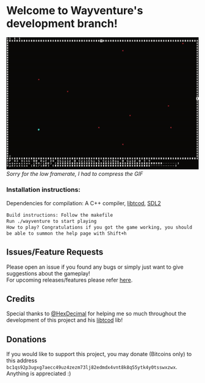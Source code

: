 # Welcome to Wayventure's development branch!

![wayventure.gif](wayventure.gif)  
*Sorry for the low framerate, I had to compress the GIF*

### Installation instructions:
Dependencies for compilation: A C++ compiler, [libtcod](https://github.com/libtcod/libtcod), [SDL2](https://www.libsdl.org/download-2.0.php)

```
Build instructions: Follow the makefile
Run ./wayventure to start playing
How to play? Congratulations if you got the game working, you should be able to summon the help page with Shift+h
```
## Issues/Feature Requests
Please open an issue if you found any bugs or simply just want to give suggestions about the gameplay!  
For upcoming releases/features please refer [here](https://app.simplenote.com/p/kkFf1V).
## Credits
Special thanks to [@HexDecimal](https://github.com/HexDecimal) for helping me so much throughout the development of this project and his [libtcod](https://github.com/libtcod/libtcod) lib!  
## Donations
If you would like to support this project, you may donate (Bitcoins only) to this address `bc1qs92p3ugxg7aecc49uz4zezm73lj82edmdx4vnt8k8q55ytk4y0tsswxzwx`. Anything is appreciated :)  